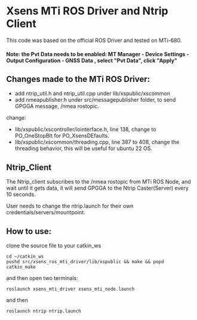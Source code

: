 
# Xsens MTi ROS Driver and Ntrip Client

This code was based on the official ROS Driver and tested on MTi-680.
#### Note: the Pvt Data needs to be enabled: MT Manager - Device Settings - Output Configuration - GNSS Data , select "Pvt Data", click "Apply"

## Changes made to the MTi ROS Driver:

 - add ntrip_util.h and ntrip_util.cpp under lib/xspublic/xscommon
 - add nmeapublisher.h under src/messagepublisher folder, to send GPGGA message, /nmea rostopic.

change:
 - lib/xspublic/xscontroller/iointerface.h, line 138, change to PO_OneStopBIt for PO_XsensDEfaults.
 - lib/xspublic/xscommon/threading.cpp, line 387 to 408, change the threading behavior, this will be useful for ubuntu 22 OS.

## Ntrip_Client
The Ntrip_client subscribes to the /nmea rostopic from MTi ROS Node, and wait until it gets data, it will send GPGGA to the Ntrip Caster(Server) every 10 seconds.

User needs to change the ntrip.launch for their own credentials/servers/mountpoint. 

## How to use:
clone the source file to your catkin_ws
```
cd ~/catkin_ws
pushd src/xsens_ros_mti_driver/lib/xspublic && make && popd
catkin_make
```
and then open two terminals:
```
roslaunch xsens_mti_driver xsens_mti_node.launch
```
and then
```
roslaunch ntrip ntrip.launch
```


